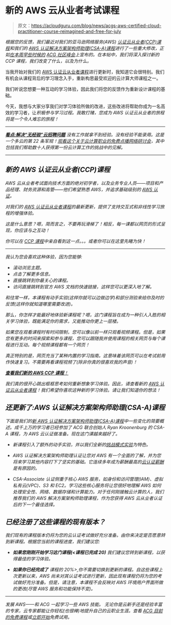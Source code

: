 # 新的 AWS 云从业者考试课程

> 原文：<https://acloudguru.com/blog/news/acgs-aws-certified-cloud-practitioner-course-reimagined-and-free-for-july>

*根据您的反馈，我们最近对我们的亚马逊网络服务(AWS) [认证云从业者(CCP)课程](https://learn.acloud.guru/course/aws--certified-cloud-practitioner)和我们的 [AWS 认证解决方案架构师助理(CSA-A)课程](https://acloud.guru/overview/certified-solutions-architect-associate)进行了一些重大修改，正如[在本周早些时候的](https://acloudguru.com/blog/news/acg-community-summit-news-roundup-new-features-and-courses-announced) [ACG 社区峰会](https://acloud.guru/series/acg-community-summit)上宣布的。在本帖中，我们将深入探讨新的 CCP 课程，我们改变了什么，以及为什么。*

当我开始对我们的 [AWS 认证云从业者课程](https://learn.acloud.guru/course/aws--certified-cloud-practitioner)进行更新时，我知道它会很特别。我们有机会从课程背后的学习理念入手，重新构思最受欢迎的云计算大师课程之一。

我们听说您想要一种互动的学习体验，因此我们将您的反馈作为重新设计课程的基础。

今天，我想与大家分享我们对学习体验所做的改进，这些改进将帮助你成为一名高效的学习者，让*积极参与学习过程。我敢打赌，您成为 AWS 认证云从业者的旅程将是一个令人难忘的旅程！*

* * *

*[**看点:解决“无经验”云招聘问题**](https://get.acloudguru.com/solving-no-experience-cloud-problem-webinar)
没有工作就拿不到经验。没有经验不能录用。这是一个多云的第 22 条军规！[观看这个关于云计算职业的免费点播网络研讨会](https://get.acloudguru.com/solving-no-experience-cloud-problem-webinar)，其中包括我们帮助数十人获得第一份云计算工作的挑战中的见解。*

* * *

## *新的 AWS 认证云从业者(CCP)课程*

*AWS 云从业者考试面向技术方面的绝对初学者，以及业务专业人员——项目和产品经理、财务资源和高管——他们希望熟悉 AWS，并追求基础级别的 [AWS 认证](https://acloudguru.com/blog/engineering/which-aws-certification-should-i-take)。*

*对我们的 [AWS 认证云从业者课程](https://learn.acloud.guru/course/aws--certified-cloud-practitioner)的最新更新，提供了支持交互式和非线性学习旅程的增强体验。*

*这是什么意思？嗯，简而言之，不要再玩滑梯了！相反，每一课都以网页的形式呈现，你应该与之互动！*

*你可以在 [CCP 课程](https://learn.acloud.guru/course/aws--certified-cloud-practitioner)中亲自看到这一点。。。或者你可以在这里先睹为快！*

* * *

*我认为您会喜欢这种体验，因为您能够:*

*   *滚动浏览主题。*
*   *点击了解更多信息。*
*   *直接跳转到你最关心的课程。*
*   *访问直接跳转到官方 AWS 文档的快速链接，这样您可以更深入地了解。*

*和往常一样，本课程有动手实验(这样你就可以边做边学)和部分测验来给你及时的反馈(这样你就知道哪里需要改进)。*

*那么，你怎样才能最好地体验新课程呢？嗯，这门课程旨在成为一种引人入胜的相关学习体验，既能满足你的需求，又能推动你更上一层楼。*

*如果您在观看课程时有时间限制，您可以像以前一样只观看视频课程。但是，如果您有更多的时间来探索和参与课程，您可以跟随我并使用课程的相关网页与每个课程进行互动。每个视频课程都有一个网页！*

*真正特别的是，网页充当了某种内置的学习指南。这意味着该网页可以在考试前用作快速复习。不需要再看课程视频了(除非你真的很喜欢我的声音)！*

*[**查看我们新的 AWS CCP 课程**！](https://acloud.guru/overview/aws--certified-cloud-practitioner)*

*我们真的很开心跳出框框思考如何重新想象学习体验。因此，请查看新的 [AWS 认证云从业者课程](https://learn.acloud.guru/course/aws--certified-cloud-practitioner)！我们希望你喜欢这种新的学习体验。请让我们知道你的想法！*

## *还更新了:AWS 认证解决方案架构师助理(CSA-A)课程*

*下面是我们的[新 AWS 认证解决方案架构师助理(CSA-A)课程](https://acloud.guru/overview/certified-solutions-architect-associate)中一些变化的简要概述。成千上万的学习者已经参加了 ACG 联合创始人 Ryan Kroonenburg 的 CSA-A 课程，为 AWS 云认证做准备。现在这门课越来越好了。*

*   *新课程引入了额外的动手实验，并以我们全新的[挑战模式实验](https://acloudguru.com/blog/news/introducing-challenge-mode-for-a-cloud-gurus-hands-on-labs)为特色。*

*   *AWS 认证解决方案架构师助理认证让您对 AWS 有一个全面的了解，并为您将来学习其他内容打下了坚实的基础。它连续多年成为薪酬最高的[云认证薪酬](https://acloudguru.com/blog/engineering/top-paying-cloud-certifications-and-jobs)是有原因的。*

*   *CSA-Associate 认证侧重于核心 AWS 服务，如身份和访问管理(IAM)、虚拟私有云(VPC)、S3 和 EC2。学习这些核心服务将让您很好地理解 AWS 如何处理安全性、网络、数据存储和计算能力。对于任何刚接触云计算的人，我们推荐我们的 AWS 解决方案架构师助理课程，作为您获得 AWS 云从业者认证后的下一个最佳选择。*

## *已经注册了这些课程的现有版本？*

*我们现有的课程版本仍将为您的云认证考试做好充分准备。由你来决定是否愿意转到新课程。根据您当前的课程进度，我们建议您:*

*   ***如果您刚刚开始学习这门课程(<课程已完成 20)**
    我们建议您转到新课程，以获得最佳的学习体验。*

*   ***如果你已经完成了**
    课程的 20%>,你不需要切换到更新的课程。自这些课程上次更新以来，AWS 尚未对其认证考试进行更新，因此现有课程仍将为您的考试做好充分准备。但是，请注意，本课程不会反映对 AWS 环境用户界面所做的更改(尽管 AWS 服务和功能保持不变)。*

* * *

*发展 AWS——和 ACG 一起学习一些 AWS 技能。
无论你是云新手还是经验丰富的专家，云专家都能让你轻松(也很棒)地提升自己的云职业生涯。查看 [ACG 目前的免费课程](https://acloudguru.com/blog/news/whats-free-at-acg)或[立即开始](https://acloudguru.com/pricing)免费试用。*